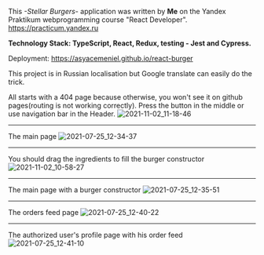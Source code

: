 This *-Stellar Burgers-* application was written by **Me** on the Yandex Praktikum webprogramming course "React Developer".
https://practicum.yandex.ru

**Technology Stack: TypeScript, React, Redux, testing - Jest and Cypress.**

Deployment: https://asyacemeniel.github.io/react-burger

This project is in Russian localisation but Google translate can easily do the trick.

All starts with a 404 page because otherwise, you won't see it on github pages(routing is not working correctly).
Press the button in the middle or use navigation bar in the Header.
![2021-11-02_11-18-46](https://user-images.githubusercontent.com/55439753/139824544-d048f52e-1a5b-4c1c-b539-26c9e2bd322f.png)
***

The main page
![2021-07-25_12-34-37](https://user-images.githubusercontent.com/55439753/126894760-150f2575-a576-4607-bde2-5d6412c93982.png)
***

You should drag the ingredients to fill the burger constructor
![2021-11-02_10-58-27](https://user-images.githubusercontent.com/55439753/139822037-3cdf23fa-9af5-42e6-8ffe-cd87bfddc46c.png)
***

The main page with a burger constructor
![2021-07-25_12-35-51](https://user-images.githubusercontent.com/55439753/126894758-6202e547-55de-4371-9967-fe3e91355cf0.png)
***

The orders feed page 
![2021-07-25_12-40-22](https://user-images.githubusercontent.com/55439753/126894757-b8b8b465-d4b7-4156-a8b8-259da5a44aa4.png)
***

The authorized user's profile page with his order feed 
![2021-07-25_12-41-10](https://user-images.githubusercontent.com/55439753/126894755-5f1ccfef-0ede-44ad-969f-32e7ecaeb104.png)
